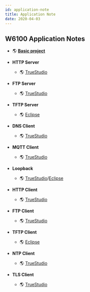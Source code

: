 ```yaml
---
id: application-note
title: Application Note
date: 2020-04-03
---
```



## W6100 Application Notes

  * 🌎 [**Basic project**](https://github.com/WIZnet-ioLibrary/w6100-evb-gcc-eclipse)
  
  * **HTTP Server**
    * 🌎 [TrueStudio](https://github.com/WIZnet-ioLibrary/W6100EVB-HTTP_Server)
    
  * **FTP Server**
    * 🌎 [TrueStudio](https://github.com/WIZnet-ioLibrary/W6100EVB-FTPServer)
    
  * **TFTP Server**
    * 🌎 [Eclipse](https://github.com/WIZnet-ioLibrary/w6100-evb-gcc-eclipse-tftps-simple)
    
  * **DNS Client**
    * 🌎 [TrueStudio](https://github.com/WIZnet-ioLibrary/W6100EVB-Loopback)
    
  * **MQTT Client**
    * 🌎 [TrueStudio](https://github.com/WIZnet-ioLibrary/W6100EVB-MQTT)
    
  * **Loopback**
    * 🌎 [TrueStudio](https://github.com/WIZnet-ioLibrary/W6100EVB-Loopback)/[Eclipse](https://github.com/WIZnet-ioLibrary/w6100-evb-gcc-eclipse-loopback)
    
  * **HTTP Client**
    * 🌎 [TrueStudio](https://github.com/WIZnet-ioLibrary/W6100EVB-HTTP_Client)
    
  * **FTP Client**
    * 🌎 [TrueStudio](https://github.com/WIZnet-ioLibrary/W6100EVB-FTPC)
    
  * **TFTP Client**
    * 🌎 [Eclipse](https://github.com/WIZnet-ioLibrary/w6100-evb-gcc-eclipse-tftpc-simple)
    
  * **NTP Client**
    * 🌎 [TrueStudio](https://github.com/WIZnet-ioLibrary/W6100EVB-NTP)
    
  * **TLS Client**
    * 🌎 [TrueStudio](https://github.com/WIZnet-ioLibrary/W6100EVB-TLS)
